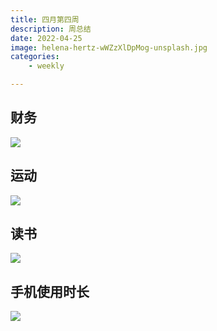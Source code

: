 ```yaml
---
title: 四月第四周
description: 周总结
date: 2022-04-25
image: helena-hertz-wWZzXlDpMog-unsplash.jpg
categories:
    - weekly

---
```



## 财务
![](https://home.sunzhe.cc:88/2022/05/05/035cb7e53bedb.jpg)




## 运动
![](https://home.sunzhe.cc:88/2022/05/05/94b4c20ccbf2d.jpg)



## 读书

![](https://home.sunzhe.cc:88/2022/05/05/598b4780a4f35.jpg)


## 手机使用时长
![](https://home.sunzhe.cc:88/2022/05/05/9b8fcd06c48c8.jpg)







